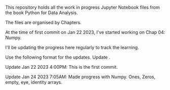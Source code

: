 This repository holds all the work in progress Jupyter Notebook files from the book Python for Data Analysis.

The files are organised by Chapters.

At the time of first commit on Jan 22 2023, I've started working on Chap 04: Numpy.

I'll be updating the progress here regularly to track the learning.

Use the following format for the updates.
Update <MMM DD YYYY H:MMPM: ><Comments here>.

Update Jan 22 2023 4:00PM: This is the first commit.

Update Jan 24 2023 7:05AM: Made progress with Numpy. Ones, Zeros, empty, eye, identity arrays.
